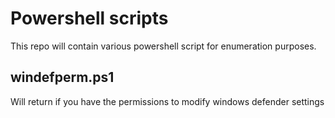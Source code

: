 # Powershell scripts

This repo will contain various powershell script for enumeration purposes.

## windefperm.ps1

Will return if you have the permissions to modify windows defender settings
